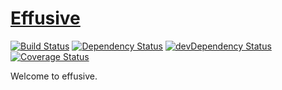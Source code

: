 # [Effusive](http://effusive.herokuapp.com)

[![Build Status](https://travis-ci.org/CreaturePhil/effusive.svg)](https://travis-ci.org/CreaturePhil/effusive) 
[![Dependency Status](https://david-dm.org/creaturephil/effusive.svg)](https://david-dm.org/creaturephil/effusive)
[![devDependency Status](https://david-dm.org/creaturephil/effusive/dev-status.svg)](https://david-dm.org/creaturephil/effusive#info=devDependencies)
[![Coverage Status](https://img.shields.io/coveralls/CreaturePhil/effusive.svg)](https://coveralls.io/r/CreaturePhil/effusive)

Welcome to effusive.
